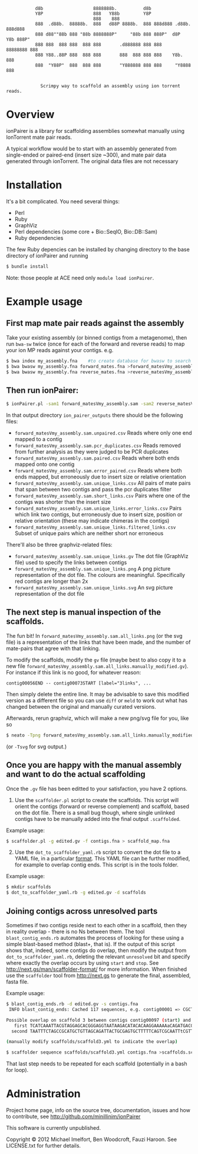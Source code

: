           
               d8b                   8888888b.          d8b                         
               Y8P                   888   Y88b         Y8P                         
                                     888    888                                     
               888  .d88b.  88888b.  888   d88P 8888b.  888 888d888 .d88b.  888d888      
               888 d88""88b 888 "88b 8888888P"     "88b 888 888P"  d8P  Y8b 888P"   
               888 888  888 888  888 888       .d888888 888 888    88888888 888     
               888 Y88..88P 888  888 888       888  888 888 888    Y8b.     888     
               888  "Y88P"  888  888 888       "Y888888 888 888     "Y8888  888     
                                                                                                        
           
                 Scrimpy way to scaffold an assembly using ion torrent reads.

# Overview

ionPairer is a library for scaffolding assemblies somewhat manually using IonTorrent mate pair reads.

A typical workflow would be to start with an assembly generated from single-ended or paired-end (insert size ~300),
and mate pair data generated through ionTorrent. The original data files are not necessary

# Installation

It's a bit complicated. You need several things:

* Perl
* Ruby
* GraphViz
* Perl dependencies (some core + Bio::SeqIO, Bio::DB::Sam)
* Ruby dependencies

The few Ruby depencies can be installed by changing directory to the base directory
of ionPairer and running

```sh
$ bundle install
```
    
Note: those people at ACE need only ```module load ionPairer```. 

# Example usage

## First map mate pair reads against the assembly

Take your existing assembly (or binned contigs from a metagenome), then
run ```bwa-sw``` twice (once for each of the forward and reverse reads) to map your
ion MP reads against your contigs. e.g.

```sh
$ bwa index my_assembly.fna    #to create database for bwasw to search against
$ bwa bwasw my_assembly.fna forward_mates.fna >forward_matesVmy_assembly.sam
$ bwa bwasw my_assembly.fna reverse_mates.fna >reverse_matesVmy_assembly.sam
```

## Then run ionPairer:
```sh
$ ionPairer.pl -sam1 forward_matesVmy_assembly.sam -sam2 reverse_matesVmy_assembly.sam -w ion_pairer_outputs
```

In that output directory ```ion_pairer_outputs``` there should be the following files:

* ```forward_matesVmy_assembly.sam.unpaired.csv``` Reads where only one end mapped to a contig
* ```forward_matesVmy_assembly.sam.pcr_duplicates.csv``` Reads removed from further analysis as they were judged to be PCR duplicates
* ```forward_matesVmy_assembly.sam.paired.csv``` Reads where both ends mapped onto one contig
* ```forward_matesVmy_assembly.sam.error_paired.csv``` Reads where both ends mapped, but erroneously due to insert size or relative orientation
* ```forward_matesVmy_assembly.sam.unique_links.csv``` All pairs of mate pairs that span between two contigs and pass the pcr duplicates filter  
* ```forward_matesVmy_assembly.sam.short_links.csv``` Pairs where one of the contigs was shorter than the insert size
* ```forward_matesVmy_assembly.sam.unique_links.error_links.csv``` Pairs which link two contigs, but erroneously due to insert size, position or relative orientation (these may indicate chimeras in the contigs)
* ```forward_matesVmy_assembly.sam.unique_links.filtered_links.csv``` Subset of unique pairs which are neither short nor erroneous

There'll also be three graphviz-related files:

* ```forward_matesVmy_assembly.sam.unique_links.gv``` The dot file (GraphViz file) used to specify the links between contigs
* ```forward_matesVmy_assembly.sam.unique_links.png``` A png picture representation of the dot file. The colours are meaningful. Specifically red contigs are longer than 2x 
* ```forward_matesVmy_assembly.sam.unique_links.svg``` An svg picture representation of the dot file

## The next step is manual inspection of the scaffolds. 
The fun bit! In 
```forward_matesVmy_assembly.sam.all_links.png``` (or the svg file)
is a representation of the links that have been made, and the number of mate-pairs that 
agree with that linking.

To modify the scaffolds, modify the ```gv``` file (maybe best to also copy it to a new file ```forward_matesVmy_assembly.sam.all_links.manually_modified.gv```). For instance if this link is no good, for whatever reason:

```
contig00056END -- contig00073START [label="3links", ...
```
Then simply delete the entire line. It may be advisable to save this modified version as a different file so you can use ```diff``` or ```meld``` to work out what has changed between the original and manually curated versions.

Afterwards, rerun graphviz, which will make a new png/svg file for you, like so
```sh
$ neato -Tpng forward_matesVmy_assembly.sam.all_links.manually_modified.gv >forward_matesVmy_assembly.sam.all_links.manually_modified.png
```
(or ```-Tsvg``` for svg output.)

## Once you are happy with the manual assembly and want to do the actual scaffolding
Once the ```.gv``` file has been editted to your satisfaction, you have 2 options.

1. Use the ```scaffolder.pl``` script to create the scaffolds. This script will orient the contigs (forward or reverse complement) and scaffold, based on the dot file. There is a small bug though, where single unlinked contigs have to be manually added into the final output ```.scaffolded```.

Example usage:
```sh
$ scaffolder.pl -g edited.gv -f contigs.fna > scaffold_map.fna
```

2. Use the ```dot_to_scaffolder_yaml.rb``` script to convert the dot file to a YAML file, in a particular [format](http://next.gs). This YAML file can be further modified, for example to overlap contig ends. This script is in the tools folder.

Example usage:
```sh
$ mkdir scaffolds
$ dot_to_scaffolder_yaml.rb -g edited.gv -d scaffolds
```

## Joining contigs across unresolved parts
Sometimes if two contigs reside next to each other in a scaffold, then they in reality overlap - there is no Ns between them. The tool ```blast_contig_ends.rb``` automates the process of looking for these using a simple blast-based method (blast+, that is). If the output of this script shows that, indeed, some contigs do overlap, then modify the output from ```dot_to_scaffolder_yaml.rb```, deleting the relevant ```unresolved``` bit and specify where exactly the overlap occurs by using ```start``` and ```stop```. See http://next.gs/man/scaffolder-format/ for more information. When finished use the ```scaffolder``` tool from http://next.gs to generate the final, assembled, fasta file.

Example usage:
```sh
$ blast_contig_ends.rb -d edited.gv -s contigs.fna
 INFO blast_contig_ends: Cached 117 sequences, e.g. contig00001 => CGCTTGGCCT...

Possible overlap on scaffold 3 between contigs contig00097 (start) and contig00035 (start), %ID 92.96, Length 199, 1-199 vs 199-2
   first TCATCAAATTACGTAGGAGCACGGGAGGTAATAAGACATACACAAGGAAAAAaCAGATGACGAAGGAGAAACACGCTGCGCTATTATAGTTCGGGCCTACCCGAGAATTGTGGAGGGCTCTCTACTCACTTAAGTGAAAACGAAATTGCGACTGAAAAAGCACTCCCAGTAATCTGCTAACAGCATACGGCTAGAAATTG
  second TAATTTCTAGCCGCATGCTGTTAGCAGATTACTGCGAGTGCTTTTTCAGTCGCAATTtCGTTTTCACTTAAGTGAGTAGAGGGCCTGTCACAGTTCTCGGGTAGGCCCGAGCTATAATAGCGCAGCGTGTTTCTCCTTCGTCATCTGTTTTTTCCTTGTGTATGCCTTATTACCTTCCGTGCGCTACTCAATTTGATGAT

(manually modify scaffolds/scaffold3.yml to indicate the overlap)

$ scaffolder sequence scaffolds/scaffold3.yml contigs.fna >scaffolds.scaffold3.fna
```
That last step needs to be repeated for each scaffold (potentially in a bash for loop).

# Administration

Project home page, info on the source tree, documentation, issues and how to contribute, see http://github.com/minillinim/ionPairer

This software is currently unpublished.

Copyright © 2012 Michael Imelfort, Ben Woodcroft, Fauzi Haroon. See LICENSE.txt for further details.

